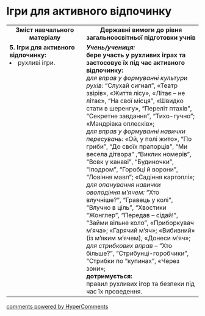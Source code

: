 <div id="hypercomments_widget" class="js-hypercomments-widget invisible"></div>

# Ігри для активного відпочинку

<table>
  <tr>
    <td width="40%" align="center"><b>Зміст навчального матеріалу</b></td>
    <td width="60%" align="center"><b>Державні вимоги до рівня загальноосвітньої підготовки учнів</b></td>
  </tr>
  <tr>
<td width="40%" style="vertical-align:top !important;">
<b>5. Ігри для активного відпочинку:</b><br>
<li>рухливі ігри.</li> 
</td> 
<td width="60%" style="vertical-align:top !important;">
<i><b>Учень/учениця:</b></i><br>
<b>бере участь у рухливих іграх та застосовує їх під час активного відпочинку:</b><br>
<i>для  вправ у формуванні культури рухів:</i>  “Слухай сигнал”, «Театр звірів», «Життя лісу», «Літає – не літає»,  “На свої місця”,  «Швидко стати в шеренгу», “Переліт птахів”, “Секретне завдання”, “Тихо-гучно”; «Мандрівка оплесків»; <br>
<i>для вправ у формуванні навички  пересувань:</i> «Ой, у полі жито», “По гриби”, “До своїх прапорців”, “Ми весела дітвора” ,“Виклик номерів”, “Вовк у канаві”, “Будиночки”, “Іподром”, “Горобці й ворони”, “Ловіння мавп”; «Садіння картоплі»;<br>
<i>для опанування навички оволодіння мʼячем:</i> “Хто влучніше?”, “Гравець у колі”, “Влучно в ціль”,  “Хвостики “Жонглер”, “Передав – сідай!”, “Займи вільне коло”,  «Приборкувач м’яча»; «Гарячий м’яч»; «Вибивний» (із м’яким м’ячем), «Донеси м’яч»;<br>
<i>для стрибкових вправ</i>  – “Хто більше?”, “Стрибунці-горобчики”, “Стрибки по “купинах”, «Через зони»;<br>
<b>дотримується:</b><br>
правил рухливих ігор та безпеки під час їх проведення.
	</td>
  </tr>
</table>

<div class="js-hypercomments-container">
<a href="http://hypercomments.com" class="hc-link" title="comments widget">comments powered by HyperComments</a>
</div>